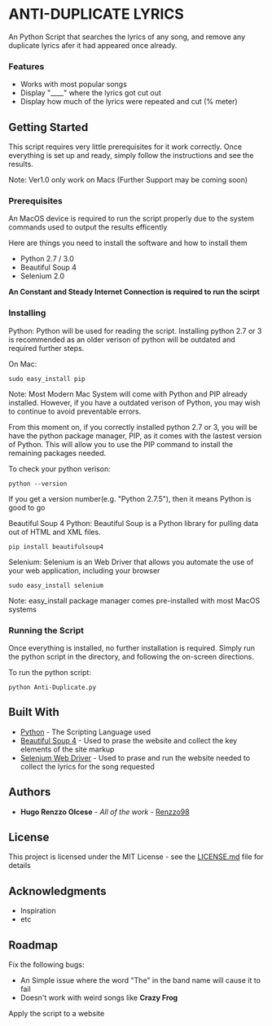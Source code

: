 # ANTI-DUPLICATE LYRICS

An Python Script that searches the lyrics of any song, and remove any duplicate lyrics afer it had
appeared once already.

### Features

* Works with most popular songs
* Display "____" where the lyrics got cut out
* Display how much of the lyrics were repeated and cut (% meter)

## Getting Started

This script requires very little prerequisites for it work correctly. Once everything is set up and ready, simply follow the instructions and see the results. 

Note: Ver1.0 only work on Macs (Further Support may be coming soon)

### Prerequisites

An MacOS device is required to run the script properly due to the system commands used to output the results efficently

Here are things you need to install the software and how to install them
* Python 2.7 / 3.0
* Beautiful Soup 4
* Selenium 2.0

**An Constant and Steady Internet Connection is required to run the scirpt**

### Installing


Python:
Python will be used for reading the script. Installing python 2.7 or 3 is recommended as an older verison of python will be outdated and required further steps.

On Mac:
```
sudo easy_install pip
```
Note: Most Modern Mac System will come with Python and PIP already installed. However, if you have a outdated verison of Python, you may wish to continue to avoid preventable errors.

From this moment on, if you correctly installed python 2.7 or 3, you will be have the python package manager, PIP, as it comes with the lastest version of Python. This will allow you to use the PIP command to install the remaining packages needed.

To check your python verison:
```
python --version
```
If you get a version number(e.g. "Python 2.7.5"), then it means Python is good to go

Beautiful Soup 4 Python:
Beautiful Soup is a Python library for pulling data out of HTML and XML files. 

```
pip install beautifulsoup4
```

Selenium:
Selenium is an Web Driver that allows you automate the use of your web application, including your browser

```
sudo easy_install selenium
```
Note: easy_install package manager comes pre-installed with most MacOS systems

### Running the Script

Once everything is installed, no further installation is required. 
Simply run the python script in the directory, and following the on-screen directions.

To run the python script:
```
python Anti-Duplicate.py
```


## Built With

* [Python](https://www.python.org) - The Scripting Language used
* [Beautiful Soup 4](https://www.crummy.com/software/BeautifulSoup/bs4/doc/) - Used to prase the website and collect the key elements of the site markup
* [Selenium Web Driver](https://www.seleniumhq.org/projects/webdriver/) - Used to prase and run the website needed to collect the lyrics for the song requested


## Authors

* **Hugo Renzzo Olcese** - *All of the work* - [Renzzo98](https://github.com/Renzzo98?tab=repositories)


## License

This project is licensed under the MIT License - see the [LICENSE.md](LICENSE.md) file for details

## Acknowledgments

* Inspiration
* etc


## Roadmap

Fix the following bugs:
* An Simple issue where the word "The" in the band name will cause it to fail
* Doesn't work with weird songs like **Crazy Frog**

Apply the script to a website


